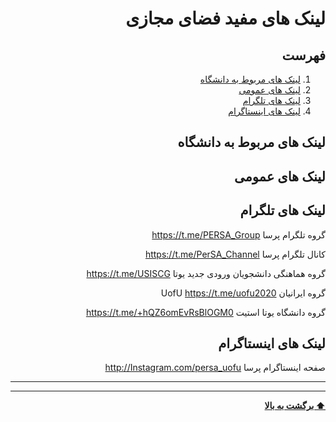 <div dir="rtl">

# لینک های مفید فضای مجازی

## فهرست
1. [لینک های مربوط به دانشگاه](#Uni)
2. [لینک های عمومی](#General)
3. [لینک های تلگرام](#Telegram)
4. [لینک های اینستاگرام](#Uni)
  
  

## لینک های مربوط به دانشگاه
## لینک های عمومی
## لینک های تلگرام
گروه تلگرام پرسا
https://t.me/PERSA_Group

کانال تلگرام پرسا
https://t.me/PerSA_Channel

گروه هماهنگی دانشجویان ورودی جدید یوتا
https://t.me/USISCG

گروه ایرانیان UofU
https://t.me/uofu2020

گروه دانشگاه یوتا استیت
https://t.me/+hQZ6omEvRsBlOGM0

## لینک های اینستاگرام
صفحه اینستاگرام پرسا
http://Instagram.com/persa_uofu

---
---
**[⬆ برگشت به بالا](#لینک-های-مفید-فضای-مجازی)**
</div>